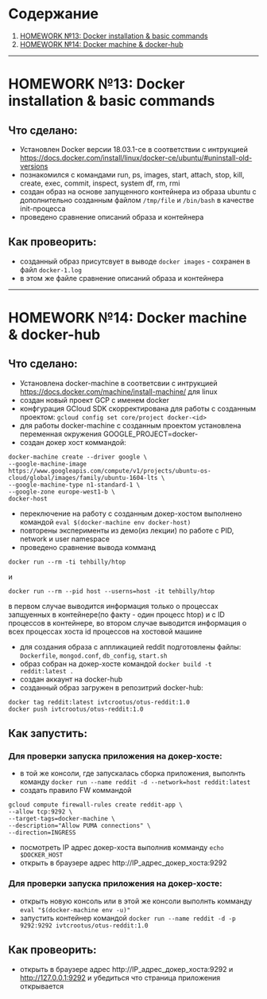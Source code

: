 # Содержание
1. [HOMEWORK №13: Docker installation & basic commands](#homework_13)
2. [HOMEWORK №14: Docker machine & docker-hub](#homework_14)

___
# HOMEWORK №13: Docker installation & basic commands <a name="homework_13"></a>

## Что сделано:
 - Установлен Docker версии 18.03.1-ce в соответствии с интрукцией  https://docs.docker.com/install/linux/docker-ce/ubuntu/#uninstall-old-versions
- познакомился с командами run, ps, images, start, attach, stop, kill, create, exec, commit, inspect, system df, rm, rmi
- создан образ на основе запущенного контейнера из образа ubuntu с дополнительно созданным файлом `/tmp/file` и `/bin/bash` в качестве init-процесса
- проведено сравнение описаний образа и контейнера

## Как провеорить:
 - созданный образ присутсвует в выводе `docker images` - сохранен в файл `docker-1.log`
 - в этом же файле сравнение описаний образа и контейнера


___
# HOMEWORK №14: Docker machine & docker-hub <a name="homework_14"></a>

## Что сделано:
- Установлена docker-machine в соответсвии с интрукцией https://docs.docker.com/machine/install-machine/ для linux
- создан новый проект GCP с именем docker
- конфгурация GCloud SDK скорректирована для работы с созданным проектом: `gcloud config set core/project docker-<id>`
- для работы docker-machine с созданным проектом установлена переменная окружения GOOGLE_PROJECT=docker-<id>
- создан докер хост коммандой:
```
docker-machine create --driver google \
--google-machine-image https://www.googleapis.com/compute/v1/projects/ubuntu-os-cloud/global/images/family/ubuntu-1604-lts \
--google-machine-type n1-standard-1 \
--google-zone europe-west1-b \
docker-host
```
- переключение на работу с созданным докер-хостом выполнено командой `eval $(docker-machine env docker-host)`
- повторены эксперименты из демо(из лекции) по работе с PID, network и user namespace
- проведено сравнение вывода комманд
```
docker run --rm -ti tehbilly/htop
```
и
```
docker run --rm --pid host --userns=host -it tehbilly/htop
```
  в первом случае выводится информация только о процессах запщуенных в контейнере(по факту - один процесс htop) и с ID процессов в контейнере, во втором случае выводится информация о всех процессах хоста id процессов на хостовой машине
- для создания образа с аппликацией reddit подготовлены файлы: `Dockerfile`, `mongod.conf`, `db_config`, `start.sh`
- образ собран на докер-хосте командой `docker build -t reddit:latest .`
- создан аккаунт на docker-hub
- созданный образ загружен в репозитрий docker-hub:
```
docker tag reddit:latest ivtcrootus/otus-reddit:1.0
docker push ivtcrootus/otus-reddit:1.0
```


## Как запустить:
### Для проверки запуска приложения на докер-хосте:
- в той же консоли, где запускалась сборка приложения, выполнть команду `docker run --name reddit -d --network=host reddit:latest`
- создать правило FW коммандой
```
gcloud compute firewall-rules create reddit-app \
--allow tcp:9292 \
--target-tags=docker-machine \
--description="Allow PUMA connections" \
--direction=INGRESS
```
- посмотреть IP адрес докер-хоста выполнив комманду `echo $DOCKER_HOST`
- открыть в браузере адрес http://IP_адрес_докер_хоста:9292

### Для проверки запуска приложения на докер-хосте:
- открыть новую консоль или в этой же консоли выполнть комманду `eval "$(docker-machine env -u)"`
- запустить контейнер командой `docker run --name reddit -d -p 9292:9292 ivtcrootus/otus-reddit:1.0`


## Как провеорить:
- открыть в браузере адрес http://IP_адрес_докер_хоста:9292 и  http://127.0.0.1:9292 и убедиться что страница приложения открывается
